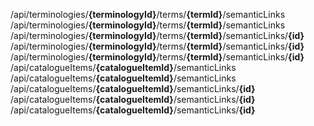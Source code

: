 <endpoint class="post">/api/terminologies/**{terminologyId}**/terms/**{termId}**/semanticLinks</endpoint>
<endpoint class="get">/api/terminologies/**{terminologyId}**/terms/**{termId}**/semanticLinks</endpoint>
<endpoint class="delete">/api/terminologies/**{terminologyId}**/terms/**{termId}**/semanticLinks/**{id}**</endpoint>
<endpoint class="put">/api/terminologies/**{terminologyId}**/terms/**{termId}**/semanticLinks/**{id}**</endpoint>
<endpoint class="get">/api/terminologies/**{terminologyId}**/terms/**{termId}**/semanticLinks/**{id}**</endpoint>
<endpoint class="post">/api/catalogueItems/**{catalogueItemId}**/semanticLinks</endpoint>
<endpoint class="get">/api/catalogueItems/**{catalogueItemId}**/semanticLinks</endpoint>
<endpoint class="delete">/api/catalogueItems/**{catalogueItemId}**/semanticLinks/**{id}**</endpoint>
<endpoint class="put">/api/catalogueItems/**{catalogueItemId}**/semanticLinks/**{id}**</endpoint>
<endpoint class="get">/api/catalogueItems/**{catalogueItemId}**/semanticLinks/**{id}**</endpoint>